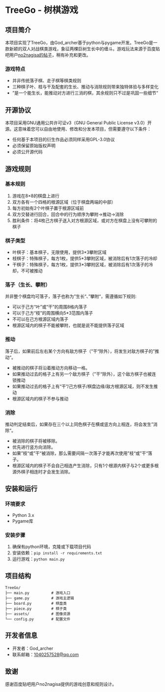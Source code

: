 # TreeGo - 树棋游戏

## 项目简介

本项目实现了TreeGo，由God_archer基于python与pygame开发。TreeGo是一款新颖的双人对战棋类游戏，象征两棵巨树生长中的缠斗。游戏玩法来源于百度贴吧用户[no2nagisa的帖子](https://tieba.baidu.com/p/6654632910)，稍有补充和更改。

### 游戏特点
- 并非传统落子棋、走子棋等棋类规则
- 三种棋子叶、枝与干及配套的生长、推动与消除规则带来独特体验与多样变化
- ”是一个能生长，能推动对方进行三消的棋，其余规则只不过是巩固一些细节“

## 开源协议

本项目采用GNU通用公共许可证v3（GNU General Public License v3.0）开源。这意味着您可以自由地使用、修改和分发本项目，但需要遵守以下条件：

- 任何基于本项目的衍生作品必须同样采用GPL-3.0协议
- 必须保留原始版权声明
- 必须公开源代码

## 游戏规则

### 基本规则
1. 游戏在8×8的棋盘上进行
2. 双方各有一个四格的根源区域（位于棋盘两端的中部）
3. 每方初始有2个叶棋子置于根源区域前
4. 双方交替进行回合，回合中的行为顺序为攀附->推动->消除
5. 胜利条件：将4枚己方棋子送入对方根源区域，或对方在棋盘上没有可攀附的棋子

### 棋子类型
- 叶棋子：基本棋子，无限使用，提供3*3攀附区域
- 枝棋子：特殊棋子，每方1枚，提供5*3攀附区域，被消除后有1次落子的冷却
- 干棋子：特殊棋子，每方1枚，提供3*3攀附区域，被消除后有1次落子的冷却，不可被推动

### 落子（生长、攀附）
并非整个棋盘均可落子，落子也称为”生长“、”攀附“，需遵循如下规则:
- 可以于己方“叶”或“干”的周围8格内落子
- 可以于己方“枝”的周围横向5*3范围内落子
- 不可以在己方根源区域内落子
- 根源区域内的棋子不能被攀附，也就是说不能提供落子区域

### 推动
落子后，如果前后左右某个方向有敌方棋子（”干“除外），将发生对敌方棋子的”推动“。
- 被推动的棋子将沿着推动方向移动一格。
- 如果推动过去的格子上有另一个敌方棋子（”干“除外），这个敌方棋子也被连锁推动
- 如果推动过去的格子上有“干”/己方棋子/棋盘边缘/敌方根源区域，则不发生推动
- 根源区域内的棋子不参与推动

### 消除
推动判定结束后，如果存在三个以上同色棋子在横或竖方向上相连，将会发生”消除“。
- 被消除的棋子将被移除。
- 优先进行竖方向消除。
- 如果”枝“或”干“被消除，那么需要间隔一次落子才能再次使用”枝“或”干“落子。
- 根源区域内的棋子不会自己相连产生消除，只有1个根源内棋子与2个或更多根源外棋子相连时才会发生消除。

## 安装和运行

### 环境要求
- Python 3.x
- Pygame库

### 安装步骤
1. 确保有python环境，克隆或下载项目代码
2. 安装依赖：`pip install -r requirements.txt`
3. 运行游戏：`python main.py`

## 项目结构

```
TreeGo/
├── main.py          # 游戏入口
├── game.py          # 游戏主逻辑
├── board.py         # 棋盘类
├── piece.py         # 棋子类
├── assets/          # 图像资源
└── config.py        # 配置文件
```

## 开发者信息

- 开发者：God_archer
- 联系邮箱：1040257528@qq.com

## 致谢

感谢百度贴吧用户no2nagisa提供的游戏创意和规则设计。
